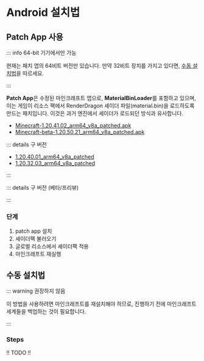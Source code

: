 
# Android 설치법

## Patch App 사용

::: info 64-bit 기기에서만 가능

현재는 패치 앱의 64비트 버전만 있습니다. 만약 32비트 장치를 가지고 있다면, [수동 설치법](#수동-설치법)을 따르세요.

:::

**Patch App**은 수정된 마인크래프트 앱으로, **MaterialBinLoader**를 포함하고 있으며, 이는 게임이 리소스 팩에서 RenderDragon 셰이더 파일(material.bin)을 로드하도록 만드는 패치입니다. 이것은 과거 엔진에서 셰이더가 로드되던 방식과 유사합니다.


* [Minecraft-1.20.41.02_arm64_v8a_patched.apk](https://download2391.mediafire.com/c6gdbcv0jeqgNaGwGVOXqur2W2qehRvg2vZpG6rufpxszrULg9uiXlwAMSWY1KXlLt7v2SwVAeGudQxyPSBNct8wczEyydLKHlm2fUHHvYPtBcecaLqVYOa-tO3sO4z0HTB-5tASe5XNmtOFLDqpbj5YnGks94AFMgx_pqqp_w/eyhdpgboshmwlq1/1.20.41.02_arm64_v8a_patched.apk)
* [Minecraft-beta-1.20.50.21_arm64_v8a_patched.apk](https://download2390.mediafire.com/sb2l0vri80ig7Cs_pzhemU6NQR6uqtZ0G27zLw0WvjRl6JNSM0XiSC_ssNhVPTKKgmKNcTpq1H9oAv6dodaBFNg89feNrP9INlPWqFoJPuBcs4GcU_t2d3ENPmqfbGXnEXdFaWAZEkRSTfxYaPpnzYY83cIhhsVqzO69sjXSxw/gwrf0tf6f0dgjvj/1.20.50.21_arm64_v8a_patched.apk)

::: details 구 버전

* [1.20.40.01_arm64_v8a_patched](https://download2434.mediafire.com/ydujuynzz76ghooJF8iQOwA1vIY35rhSOlzOprpc_NTf2HmUzF9gNf5gsPo3iz31ZLT3vPiV_y27AElWE6rodgS8WWdxS3bDWrJOssCbZdGXgF70PS-hYphBjsKJ822MpuMMVjgSVp96EXs4GMjFu2hOeT5ErnP5qiMf-IRvSg/olatjslsodtp9nk/1.20.40.01_arm64_v8a_patched.apk)
* [1.20.32.03_arm64_v8a_patched](https://download2281.mediafire.com/hkz64wckovrgyubcD9m0WXb7TpqlEtbLaZH4QpnQjgJyQ5dETGHnIOvnUN-INgB25ueuju9ed2faPEICyX1k3KxZKvjBuHrrlBTQ_w3U0LtPCnLnf5mjP_d68FiDhZ7Rah0JkKdv-bfTMfvPACPJNwwV28RTxMGeN_xdl2WJ_Q/jbiun3m59ustpo3/1.20.32.03_arm64_v8a_patched.apk)

:::

::: details 구 버전 (베타/프리뷰)

:::

### 단계

1. patch app 설치
2. 셰이더팩 불러오기
3. 글로벌 리소스에서 셰이더팩 적용
4. 마인크래프트 재실행


## 수동 설치법

::: warning 권장하지 않음

이 방법을 사용하려면 마인크래프트를 재설치해야 하므로, 진행하기 전에 마인크래프트 세계들을 백업하는 것이 필요합니다.

:::

### Steps

!! TODO !!

